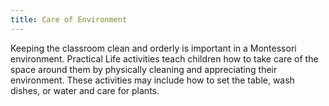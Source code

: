 ```yaml
---
title: Care of Environment
---
```


Keeping the classroom clean and orderly is important in a Montessori environment. Practical Life activities teach children how to take care of the space around them by physically cleaning and appreciating their environment. These activities may include how to set the table, wash dishes, or water and care for plants.
